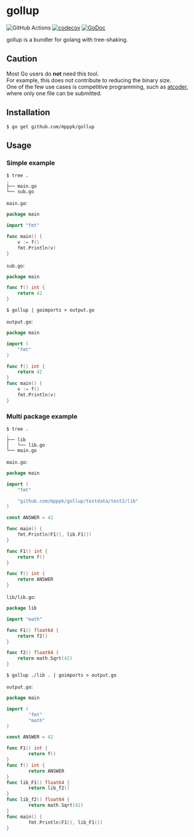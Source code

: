 # gollup
![GitHub Actions](https://github.com/mpppk/gollup/workflows/Go/badge.svg)
[![codecov](https://codecov.io/gh/mpppk/gollup/branch/master/graph/badge.svg)](https://codecov.io/gh/mpppk/gollup)
[![GoDoc](https://godoc.org/github.com/mpppk/gollup?status.svg)](https://godoc.org/github.com/mpppk/gollup)

gollup is a bundler for golang with tree-shaking.

## Caution
Most Go users do **not** need this tool.  
For example, this does not contribute to reducing the binary size.  
One of the few use cases is competitive programming, such as [atcoder](https://atcoder.jp), where only one file can be submitted.

## Installation

```shell script
$ go get github.com/mpppk/gollup
```

## Usage
### Simple example

```shell
$ tree .
.
├── main.go
└── sub.go
```

`main.go`:
```go
package main

import "fmt"

func main() {
	v := f()
	fmt.Println(v)
}
```

`sub.go`:
```go
package main

func f() int {
	return 42
}
```

```shell script
$ gollup | goimports > output.go
```

`output.go`:
```go
package main

import (
	"fmt"
)

func f() int {
	return 42
}
func main() {
	v := f()
	fmt.Println(v)
}
```

### Multi package example

```shell
$ tree .
.
├── lib
│   └── lib.go
└── main.go
```

`main.go`:
```go
package main

import (
	"fmt"

	"github.com/mpppk/gollup/testdata/test2/lib"
)

const ANSWER = 42

func main() {
	fmt.Println(F1(), lib.F1())
}

func F1() int {
	return f()
}

func f() int {
	return ANSWER
}
```

`lib/lib.go`:
```go
package lib

import "math"

func F1() float64 {
	return f2()
}

func f2() float64 {
	return math.Sqrt(42)
}
```

```shell script
$ gollup ./lib . | goimports > output.go
```

`output.go`:
```go
package main

import (
        "fmt"
        "math"
)

const ANSWER = 42

func F1() int {
        return f()
}
func f() int {
        return ANSWER
}
func lib_F1() float64 {
        return lib_f2()
}
func lib_f2() float64 {
        return math.Sqrt(42)
}
func main() {
        fmt.Println(F1(), lib_F1())
}
```